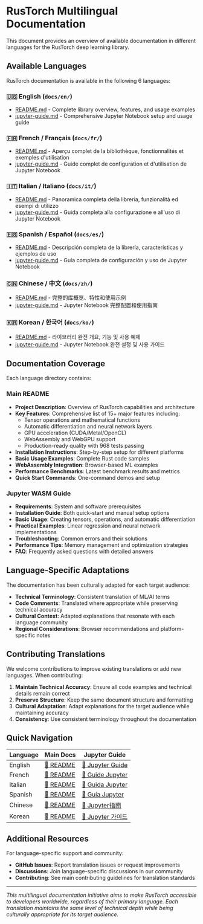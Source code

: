 # RusTorch Multilingual Documentation

This document provides an overview of available documentation in different languages for the RusTorch deep learning library.

## Available Languages

RusTorch documentation is available in the following 6 languages:

### 🇺🇸 English (`docs/en/`)
- [README.md](en/README.md) - Complete library overview, features, and usage examples
- [jupyter-guide.md](en/jupyter-guide.md) - Comprehensive Jupyter Notebook setup and usage guide

### 🇫🇷 French / Français (`docs/fr/`)
- [README.md](fr/README.md) - Aperçu complet de la bibliothèque, fonctionnalités et exemples d'utilisation
- [jupyter-guide.md](fr/jupyter-guide.md) - Guide complet de configuration et d'utilisation de Jupyter Notebook

### 🇮🇹 Italian / Italiano (`docs/it/`)
- [README.md](it/README.md) - Panoramica completa della libreria, funzionalità ed esempi di utilizzo
- [jupyter-guide.md](it/jupyter-guide.md) - Guida completa alla configurazione e all'uso di Jupyter Notebook

### 🇪🇸 Spanish / Español (`docs/es/`)
- [README.md](es/README.md) - Descripción completa de la librería, características y ejemplos de uso
- [jupyter-guide.md](es/jupyter-guide.md) - Guía completa de configuración y uso de Jupyter Notebook

### 🇨🇳 Chinese / 中文 (`docs/zh/`)
- [README.md](zh/README.md) - 完整的库概览、特性和使用示例
- [jupyter-guide.md](zh/jupyter-guide.md) - Jupyter Notebook 完整配置和使用指南

### 🇰🇷 Korean / 한국어 (`docs/ko/`)
- [README.md](ko/README.md) - 라이브러리 완전 개요, 기능 및 사용 예제
- [jupyter-guide.md](ko/jupyter-guide.md) - Jupyter Notebook 완전 설정 및 사용 가이드

## Documentation Coverage

Each language directory contains:

### Main README
- **Project Description**: Overview of RusTorch capabilities and architecture
- **Key Features**: Comprehensive list of 15+ major features including:
  - Tensor operations and mathematical functions
  - Automatic differentiation and neural network layers
  - GPU acceleration (CUDA/Metal/OpenCL)
  - WebAssembly and WebGPU support
  - Production-ready quality with 968 tests passing
- **Installation Instructions**: Step-by-step setup for different platforms
- **Basic Usage Examples**: Complete Rust code samples
- **WebAssembly Integration**: Browser-based ML examples
- **Performance Benchmarks**: Latest benchmark results and metrics
- **Quick Start Commands**: One-command demos and setup

### Jupyter WASM Guide
- **Requirements**: System and software prerequisites
- **Installation Guide**: Both quick-start and manual setup options
- **Basic Usage**: Creating tensors, operations, and automatic differentiation
- **Practical Examples**: Linear regression and neural network implementations
- **Troubleshooting**: Common errors and their solutions
- **Performance Tips**: Memory management and optimization strategies
- **FAQ**: Frequently asked questions with detailed answers

## Language-Specific Adaptations

The documentation has been culturally adapted for each target audience:

- **Technical Terminology**: Consistent translation of ML/AI terms
- **Code Comments**: Translated where appropriate while preserving technical accuracy
- **Cultural Context**: Adapted explanations that resonate with each language community
- **Regional Considerations**: Browser recommendations and platform-specific notes

## Contributing Translations

We welcome contributions to improve existing translations or add new languages. When contributing:

1. **Maintain Technical Accuracy**: Ensure all code examples and technical details remain correct
2. **Preserve Structure**: Keep the same document structure and formatting
3. **Cultural Adaptation**: Adapt explanations for the target audience while maintaining accuracy
4. **Consistency**: Use consistent terminology throughout the documentation

## Quick Navigation

| Language | Main Docs | Jupyter Guide |
|----------|-----------|---------------|
| English | [📖 README](en/README.md) | [📓 Jupyter Guide](en/jupyter-guide.md) |
| French | [📖 README](fr/README.md) | [📓 Guide Jupyter](fr/jupyter-guide.md) |
| Italian | [📖 README](it/README.md) | [📓 Guida Jupyter](it/jupyter-guide.md) |
| Spanish | [📖 README](es/README.md) | [📓 Guía Jupyter](es/jupyter-guide.md) |
| Chinese | [📖 README](zh/README.md) | [📓 Jupyter指南](zh/jupyter-guide.md) |
| Korean | [📖 README](ko/README.md) | [📓 Jupyter 가이드](ko/jupyter-guide.md) |

## Additional Resources

For language-specific support and community:

- **GitHub Issues**: Report translation issues or request improvements
- **Discussions**: Join language-specific discussions in our community
- **Contributing**: See main contributing guidelines for translation standards

---

*This multilingual documentation initiative aims to make RusTorch accessible to developers worldwide, regardless of their primary language. Each translation maintains the same level of technical depth while being culturally appropriate for its target audience.*